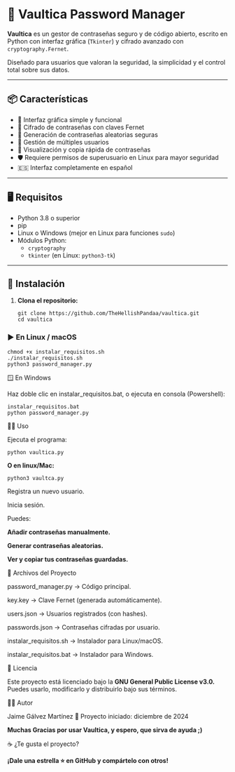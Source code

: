 # 🔐 Vaultica Password Manager

**Vaultica** es un gestor de contraseñas seguro y de código abierto, escrito en Python con interfaz gráfica (`Tkinter`) y cifrado avanzado con `cryptography.Fernet`.

Diseñado para usuarios que valoran la seguridad, la simplicidad y el control total sobre sus datos.

---

## 📦 Características

- 🧩 Interfaz gráfica simple y funcional
- 🔐 Cifrado de contraseñas con claves Fernet
- 🔑 Generación de contraseñas aleatorias seguras
- 👤 Gestión de múltiples usuarios
- 🧾 Visualización y copia rápida de contraseñas
- 🛡️ Requiere permisos de superusuario en Linux para mayor seguridad
- 🇪🇸 Interfaz completamente en español

---

## 🖥️ Requisitos

- Python 3.8 o superior
- pip
- Linux o Windows (mejor en Linux para funciones `sudo`)
- Módulos Python:
  - `cryptography`
  - `tkinter` (en Linux: `python3-tk`)

---

## 🚀 Instalación

1. **Clona el repositorio:**
   ```
   git clone https://github.com/TheHellishPandaa/vaultica.git
   cd vaultica
   ```

### ▶️ En Linux / macOS

```
chmod +x instalar_requisitos.sh
./instalar_requisitos.sh
python3 password_manager.py
```


🪟 En Windows

Haz doble clic en instalar_requisitos.bat, o ejecuta en consola (Powershell):

```
instalar_requisitos.bat
python password_manager.py
```

👨‍💻 Uso

   Ejecuta el programa:
   
    python vaultica.py

  **O en linux/Mac:**

    python3 vaultca.py

 Registra un nuevo usuario.

   Inicia sesión.

  Puedes:

  **Añadir contraseñas manualmente.**

  **Generar contraseñas aleatorias.**

  **Ver y copiar tus contraseñas guardadas.**


📝 Archivos del Proyecto

   password_manager.py → Código principal.
    
   key.key → Clave Fernet (generada automáticamente).

   users.json → Usuarios registrados (con hashes).

   passwords.json → Contraseñas cifradas por usuario.

   instalar_requisitos.sh → Instalador para Linux/macOS.

   instalar_requisitos.bat → Instalador para Windows.

   📄 Licencia

Este proyecto está licenciado bajo la **GNU General Public License v3.0.**
Puedes usarlo, modificarlo y distribuirlo bajo sus términos.

👨‍💻 Autor

Jaime Gálvez Martínez
📅 Proyecto iniciado: diciembre de 2024

**Muchas Gracias por usar Vaultica, y espero, que sirva de ayuda ;)**

☕ ¿Te gusta el proyecto?

**¡Dale una estrella ⭐ en GitHub y compártelo con otros!**

